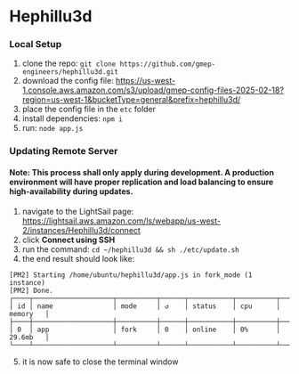# Hephillu3d

### Local Setup

1. clone the repo: `git clone https://github.com/gmep-engineers/hephillu3d.git`
1. download the config file: https://us-west-1.console.aws.amazon.com/s3/upload/gmep-config-files-2025-02-18?region=us-west-1&bucketType=general&prefix=hephillu3d/
1. place the config file in the `etc` folder
1. install dependencies: `npm i`
1. run: `node app.js`

### Updating Remote Server

#### Note: This process shall only apply during development. A production environment will have proper replication and load balancing to ensure high-availability during updates.

1. navigate to the LightSail page: https://lightsail.aws.amazon.com/ls/webapp/us-west-2/instances/Hephillu3d/connect
1. click **Connect using SSH**
1. run the command: `cd ~/hephillu3d && sh ./etc/update.sh`
1. the end result should look like:

```
[PM2] Starting /home/ubuntu/hephillu3d/app.js in fork_mode (1 instance)
[PM2] Done.
┌────┬────────────────────┬──────────┬──────┬───────────┬──────────┬──────────┐
│ id │ name               │ mode     │ ↺    │ status    │ cpu      │ memory   │
├────┼────────────────────┼──────────┼──────┼───────────┼──────────┼──────────┤
│ 0  │ app                │ fork     │ 0    │ online    │ 0%       │ 29.6mb   │
└────┴────────────────────┴──────────┴──────┴───────────┴──────────┴──────────┘
```

5. it is now safe to close the terminal window
